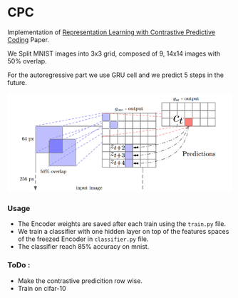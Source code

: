 # CPC
Implementation of [Representation Learning with Contrastive Predictive Coding](https://arxiv.org/abs/1807.03748) Paper.

We Split MNIST images into 3x3 grid, composed of 9, 14x14 images with 50% overlap.

For the autoregressive part we use GRU cell and we predict 5 steps in the future. 

![CPC](https://raw.githubusercontent.com/Medabid1/CPC/master/imgs/vision.png?token=AHFNLWOQ7J6TJR6IXL7AQFS5MQO5M)

### Usage

- The Encoder weights are saved after each train using the `train.py` file.
- We train a classifier with one hidden layer on top of the features spaces of the freezed Encoder in `classifier.py` file.
- The classifier reach 85% accuracy on mnist.

### ToDo :
- Make the contrastive predicition row wise.
- Train on cifar-10
